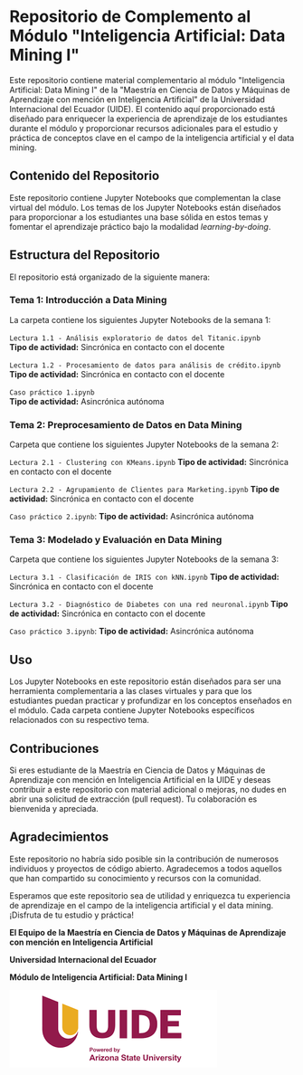 # Repositorio de Complemento al Módulo "Inteligencia Artificial: Data Mining I"

Este repositorio contiene material complementario al módulo "Inteligencia Artificial: Data Mining I" de la "Maestría en Ciencia de Datos y Máquinas de Aprendizaje con mención en Inteligencia Artificial" de la Universidad Internacional del Ecuador (UIDE). El contenido aquí proporcionado está diseñado para enriquecer la experiencia de aprendizaje de los estudiantes durante el módulo y proporcionar recursos adicionales para el estudio y práctica de conceptos clave en el campo de la inteligencia artificial y el data mining.

## Contenido del Repositorio

Este repositorio contiene Jupyter Notebooks que complementan la clase virtual del módulo. Los temas de los Jupyter Notebooks están diseñados para proporcionar a los estudiantes una base sólida en estos temas y fomentar el aprendizaje práctico bajo la modalidad *learning-by-doing*.

## Estructura del Repositorio

El repositorio está organizado de la siguiente manera:

### **Tema 1: Introducción a Data Mining**

La carpeta contiene los siguientes Jupyter Notebooks de la semana 1:

  `Lectura 1.1 - Análisis exploratorio de datos del Titanic.ipynb`  
  **Tipo de actividad:** Sincrónica en contacto con el docente  

  `Lectura 1.2 - Procesamiento de datos para análisis de crédito.ipynb`  
  **Tipo de actividad:** Sincrónica en contacto con el docente 

  `Caso práctico 1.ipynb`  
  **Tipo de actividad:** Asincrónica autónoma   


### **Tema 2: Preprocesamiento de Datos en Data Mining**
Carpeta que contiene los siguientes Jupyter Notebooks de la semana 2:

  `Lectura 2.1 - Clustering con KMeans.ipynb`
  **Tipo de actividad:** Sincrónica en contacto con el docente 

  `Lectura 2.2 - Agrupamiento de Clientes para Marketing.ipynb`
  **Tipo de actividad:** Sincrónica en contacto con el docente  

  `Caso práctico 2.ipynb`:
  **Tipo de actividad:** Asincrónica autónoma 


### **Tema 3: Modelado y Evaluación en Data Mining**
Carpeta que contiene los siguientes Jupyter Notebooks de la semana 3:

  `Lectura 3.1 - Clasificación de IRIS con kNN.ipynb`
  **Tipo de actividad:** Sincrónica en contacto con el docente 

   `Lectura 3.2 - Diagnóstico de Diabetes con una red neuronal.ipynb`
  **Tipo de actividad:** Sincrónica en contacto con el docente  
  
  `Caso práctico 3.ipynb`:
  **Tipo de actividad:** Asincrónica autónoma  


## Uso

Los Jupyter Notebooks en este repositorio están diseñados para ser una herramienta complementaria a las clases virtuales y para que los estudiantes puedan practicar y profundizar en los conceptos enseñados en el módulo. Cada carpeta contiene Jupyter Notebooks específicos relacionados con su respectivo tema.

## Contribuciones

Si eres estudiante de la Maestría en Ciencia de Datos y Máquinas de Aprendizaje con mención en Inteligencia Artificial en la UIDE y deseas contribuir a este repositorio con material adicional o mejoras, no dudes en abrir una solicitud de extracción (pull request). Tu colaboración es bienvenida y apreciada.

## Agradecimientos

Este repositorio no habría sido posible sin la contribución de numerosos individuos y proyectos de código abierto. Agradecemos a todos aquellos que han compartido su conocimiento y recursos con la comunidad.

Esperamos que este repositorio sea de utilidad y enriquezca tu experiencia de aprendizaje en el campo de la inteligencia artificial y el data mining. ¡Disfruta de tu estudio y práctica!


**El Equipo de la Maestría en Ciencia de Datos y Máquinas de Aprendizaje con mención en Inteligencia Artificial**

**Universidad Internacional del Ecuador**

**Módulo de Inteligencia Artificial: Data Mining I**

![Logo de la Universidad Internacional del Ecuador](UIDElogo.png)